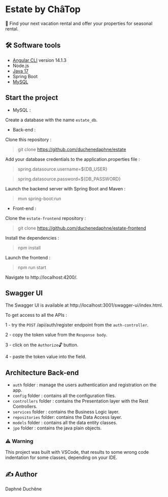 # Estate by ChâTop

🏡 Find your next vacation rental and offer your properties for seasonal rental.

## 🛠 Software tools

- [Angular CLI](https://github.com/angular/angular-cli) version 14.1.3
- Node.js
- [Java 17](https://www.oracle.com/java/technologies/downloads/)
- Spring Boot
- [MySQL](https://www.mysql.com/fr/downloads/)

## Start the project

- MySQL :

Create a database with the name `estate_db`.

- Back-end :  

Clone this repository :
> git clone https://github.com/duchenedaphne/estate

Add your database credentials to the application.properties file :
>spring.datasource.username=${DB_USER}

>spring.datasource.password=${DB_PASSWORD}

Launch the backend server with Spring Boot and Maven :  
> mvn spring-boot:run

- Front-end :

Clone the `estate-frontend` repository :
> git clone https://github.com/duchenedaphne/estate-frontend

Install the dependencies :

> npm install

Launch the frontend :

> npm run start

Navigate to http://localhost:4200/.

## Swagger UI

The Swagger UI is available at http://localhost:3001/swagger-ui/index.html.

To get access to all the APIs :

1 - try the `POST` /api/auth/register endpoint from the `auth-controller`.

2 - copy the token value from the `Response body`.

3 - click on the `Authorize`🔓 button.

4 - paste the token value into the field.

## Architecture Back-end

- `auth` folder : manage the users authentication and registration on the app.
- `config` folder : contains all the configuration files.
- `controllers` folder : contains the Presentation layer with the Rest Controllers.
- `services` folder : contains the Business Logic layer. 
- `repositories` folder: contains the Data Access layer.
- `models` folder : contains all the data entity classes.
- `jpo` folder : contains the java plain objects.

### ⚠ Warning
This project was built with VSCode,
that results to some wrong code indentation for some classes, depending on your IDE.

## ✍ Author
Daphné Duchêne
